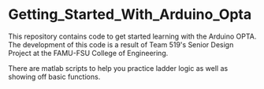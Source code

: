 # Getting_Started_With_Arduino_Opta

This repository contains code to get started learning with the Arduino OPTA.  The development of this code is a result of Team 519's Senior Design Project at the FAMU-FSU College of Engineering.

There are matlab scripts to help you practice ladder logic as well as showing off basic functions.
